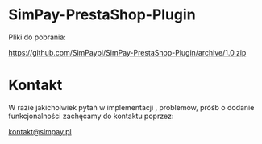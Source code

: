 # SimPay-PrestaShop-Plugin

Pliki do pobrania:

https://github.com/SimPaypl/SimPay-PrestaShop-Plugin/archive/1.0.zip

# Kontakt
W razie jakicholwiek pytań w implementacji , problemów, próśb o dodanie funkcjonalności zachęcamy do kontaktu poprzez:

<kontakt@simpay.pl>
